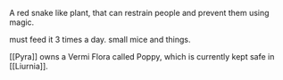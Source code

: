 A red snake like plant, that can restrain people and prevent them using magic.

must feed it 3 times a day. small mice and things.

[[Pyra]] owns a Vermi Flora called Poppy, which is currently kept safe in [[Liurnia]].